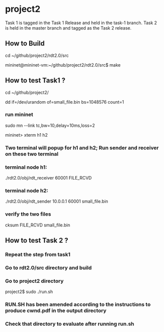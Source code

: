 # project2
Task 1 is tagged in the Task 1 Release and held in the task-1 branch.
Task 2 is held in the master branch and tagged as the Task 2 release.
## How to Build

cd ~/github/project2/rdt2.0/src

mininet@mininet-vm:~/github/project2/rdt2.0/src$ make


## How to test Task1 ?


cd ~/github/project2/

dd if=/dev/urandom of=small_file.bin  bs=1048576 count=1

### run mininet
sudo mn --link tc,bw=10,delay=10ms,loss=2

mininet> xterm h1 h2

### Two terminal will popup for h1 and h2; Run sender and receiver on these two terminal

### terminal node h1:
./rdt2.0/obj/rdt_receiver 60001 FILE_RCVD

### terminal node h2:
./rdt2.0/obj/rdt_sender 10.0.0.1 60001 small_file.bin


### verify the two files

cksum FILE_RCVD small_file.bin


## How to test Task 2 ?
### Repeat the step from task1
### Go to rdt2.0/src directory and build

### Go to project2 directory

project2$ sudo ./run.sh


### RUN.SH has been amended according to the instructions to produce cwnd.pdf in the output directory
### Check that directory to evaluate after running run.sh


